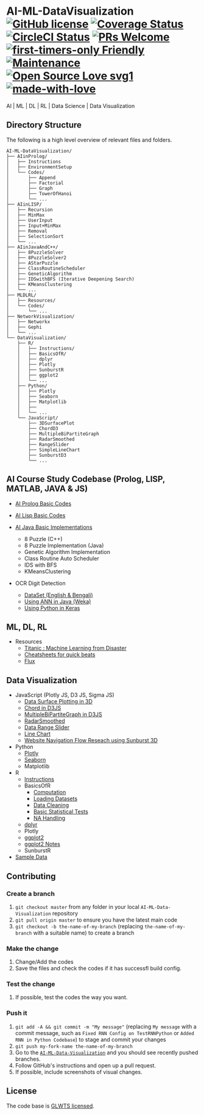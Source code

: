 # AI-ML-DataVisualization [![GitHub license](https://img.shields.io/badge/license-GLWTPL-blue.svg)](https://github.com/me-shaon/GLWTPL/blob/master/NSFW_LICENSE) [![Coverage Status](https://img.shields.io/badge/coverage-90%25-yellow.svg)]() [![CircleCI Status](https://circleci.com/gh/facebook/react.svg?style=shield&circle-token=:circle-token)](https://circleci.com/) [![PRs Welcome](https://img.shields.io/badge/PRs-welcome-brightgreen.svg)]() [![first-timers-only Friendly](https://img.shields.io/badge/first--timers--only-friendly-blue.svg)](http://www.firsttimersonly.com/) [![Maintenance](https://img.shields.io/badge/Maintained%3F-yes-green.svg)](https://github.com/SaadAAkash/Web-Development/graphs/commit-activity) [![Open Source Love svg1](https://badges.frapsoft.com/os/v1/open-source.svg?v=103)](https://github.com/ellerbrock/open-source-badges/) [![made-with-love](https://img.shields.io/badge/Made%20with-Love-1f425f.svg)](https://saadaakash.bitbucket.io/)
AI | ML | DL | RL | Data Science | Data Visualization

## Directory Structure

The following is a high level overview of relevant files and folders.

```
AI-ML-DataVisualization/
├── AIinProlog/
│   ├── Instructions
│   ├── EnvironmentSetup
│   └── Codes/      
│       ├── Append
│       ├── Factorial
│       ├── Graph
│       ├── TowerOfHanoi
│       └── ...
├── AIinLISP/
│   ├── Recursion
│   ├── MinMax
│   ├── UserInput
│   ├── Input+MinMax  
│   ├── Removal
│   ├── SelectionSort
│   └── ...
├── AIinJavaAndC++/
│   ├── 8PuzzleSolver
│   ├── 8PuzzleSolver2
│   ├── AStarPuzzle
│   ├── ClassRoutineScheduler
│   ├── GeneticAlgorithm  
│   ├── IDSwithBFS (Iterative Deepening Search)
│   ├── KMeansClustering
│   └── ...
├── MLDLRL/
│   ├── Resources/  
│   └── Codes/
│   	└── ...
├── NetworkVisualization/
│   ├── Networkx  
│   ├── Gephi
│   └── ...
└── DataVisualization/    
    ├── R/
    │   ├── Instructions/ 
    │   ├── BasicsOfR/    
    │   ├── dplyr    
    │   ├── Plotly
    │   ├── SunburstR
    │   ├── ggplot2
    │   └── ...    
    ├── Python/
    │   ├── Plotly
    │   ├── Seaborn
    │   ├── Matplotlib
    │   ├── 
    │   └── ... 
    └── JavaScript/
        ├── 3DSurfacePlot
        ├── ChordD3
        ├── MultipleBiPartiteGraph
        ├── RadarSmoothed
        ├── RangeSlider
        ├── SimpleLineChart
        ├── SunburstD3
        └── ...

```

## AI Course Study Codebase (Prolog, LISP, MATLAB, JAVA & JS)

* [AI Prolog Basic Codes](https://github.com/SaadAAkash/AIPrologCodes)
* [AI Lisp Basic Codes](https://github.com/SaadAAkash/AILispCodes)
* [AI Java Basic Implementations](https://github.com/SaadAAkash/AICodes)
  * 8 Puzzle (C++)
  * 8 Puzzle Implementation (Java)
  * Genetic Algorithm Implementation
  * Class Routine Auto Scheduler
  * IDS with BFS
  * KMeansClustering 

* OCR Digit Detection
  * [DataSet (English & Bengali)](https://github.com/SaadAAkash/AICodes/tree/master/OCR%20Bang%20Eng%20Numbers%20DATASET)
  * [Using ANN in Java (Weka)](https://github.com/SaadAAkash/AICodes/tree/master/OCR%20Java%20Weka%20ANN%20(BangEng%20Num%20Detect))
  * [Using Python in Keras](https://github.com/SaadAAkash/AICodes/tree/master/OCR%20Python%20(Bang%20Eng%20Number%20Detection))

## ML, DL, RL

* Resources
  * [Titanic : Machine Learning from Disaster](https://github.com/iphton/Kaggle-Competition/tree/gh-pages/Titanic%20Competition)
  * [Cheatsheets for quick beats](https://github.com/kailashahirwar/cheatsheets-ai)
  * [Flux](http://fluxml.ai/)

## Data Visualization

* JavaScript (Plotly JS, D3 JS, Sigma JS)
  * [Data Surface Plotting in 3D](https://github.com/SaadAAkash/AI-ML-DataVisualization/tree/master/DataVisualization/JavaScript/3DSurfacePlot)
  * [Chord in D3JS](https://github.com/SaadAAkash/AI-ML-DataVisualization/tree/master/DataVisualization/JavaScript/ChordD3)
  * [MultipleBiPartiteGraph in D3JS](https://github.com/SaadAAkash/AI-ML-DataVisualization/tree/master/DataVisualization/JavaScript/MultipleBiPartiteGraph)
  * [RadarSmoothed](https://github.com/SaadAAkash/AI-ML-DataVisualization/tree/master/DataVisualization/JavaScript/RadarSmoothed)
  * [Data Range Slider](https://github.com/SaadAAkash/AI-ML-DataVisualization/tree/master/DataVisualization/RangeSlider)
  * [Line Chart](https://github.com/SaadAAkash/AI-ML-DataVisualization/tree/master/DataVisualization/SimpleLineChart)
  * [Website Navigation Flow Reseach using Sunburst 3D](https://github.com/SaadAAkash/AI-ML-DataVisualization/tree/master/DataVisualization/SunburstD3)
* Python
  * [Plotly](https://github.com/plotly/documentation/blob/source-design-merge/_posts/python/fundamentals/ipython-notebooks/jupyter_tutorial.ipynb)
  * [Seaborn](https://github.com/mwaskom/seaborn/tree/master/examples)
  * Matplotlib
* R
  * [Instructions](https://github.com/SaadAAkash/AI-ML-DataVisualization/tree/master/DataVisualization/R/Instructions)
  * BasicsOfR
    * [Computation](https://github.com/SaadAAkash/AI-ML-DataVisualization/tree/master/DataVisualization/R/BasicsOfR/Part1.R)
    * [Loading Datasets](https://github.com/SaadAAkash/AI-ML-DataVisualization/tree/master/DataVisualization/R/BasicsOfR/Part1.R)
    * [Data Cleaning](https://github.com/SaadAAkash/AI-ML-DataVisualization/tree/master/DataVisualization/R/BasicsOfR/Part1.R)
    * [Basic Statistical Tests](https://github.com/SaadAAkash/AI-ML-DataVisualization/tree/master/DataVisualization/R/BasicsOfR/Part2.R)
    * [NA Handling](https://github.com/SaadAAkash/AI-ML-DataVisualization/tree/master/DataVisualization/R/BasicsOfR/NAHandling.R)
  * [dplyr](https://github.com/SaadAAkash/AI-ML-DataVisualization/tree/master/DataVisualization/R/dplyr.pdf)
  * Plotly
  * [ggplot2](https://github.com/SaadAAkash/AI-ML-DataVisualization/tree/master/DataVisualization/R/ggplot2.R)
  * [ggplot2 Notes](https://github.com/SaadAAkash/AI-ML-DataVisualization/tree/master/DataVisualization/R/ggplot2Notes.txt)
  * SunburstR
* [Sample Data](https://github.com/SaadAAkash/AI-ML-DataVisualization/tree/master/DataVisualization/SampleData)

## Contributing

### Create a branch

1.  `git checkout master` from any folder in your local `AI-ML-Data-Visualization`
    repository
1.  `git pull origin master` to ensure you have the latest main code
1.  `git checkout -b the-name-of-my-branch` (replacing `the-name-of-my-branch`
    with a suitable name) to create a branch

### Make the change

1.  Change/Add the codes
1.  Save the files and check the codes if it has successfl build config.

### Test the change

1.  If possible, test the codes the way you want.

### Push it

1.  `git add -A && git commit -m "My message"` (replacing `My message` with a
    commit message, such as `Fixed RNN Config on TestRNNPython` or `Added RNN in Python Codebase`) to stage and commit
    your changes
1.  `git push my-fork-name the-name-of-my-branch`
1.  Go to the
    [`AI-ML-Data-Visualization`](https://github.com/SaadAAkash/AI-ML-DataVisualization)
    and you should see recently pushed branches.
1.  Follow GitHub's instructions and open up a pull request.
1.  If possible, include screenshots of visual changes.

## License

The code base is [GLWTS licensed](https://github.com/me-shaon/GLWTPL/blob/master/NSFW_LICENSE).